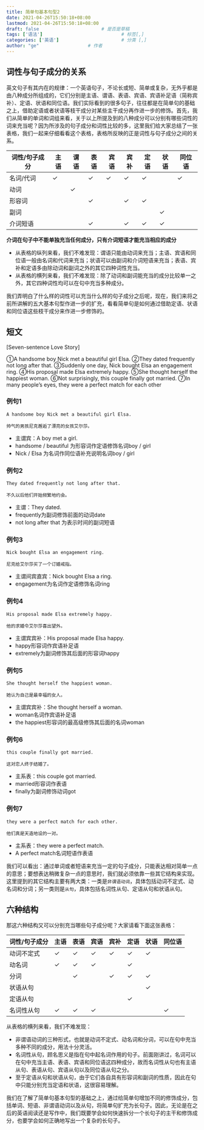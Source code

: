 ```yaml
---
title: 简单句基本句型2
date: 2021-04-26T15:50:18+08:00
lastmod: 2021-04-26T15:50:18+08:00
draft: false                       # 是否是草稿
tags: ['语法']                             # 标签[,]
categories: ['英语']                       # 分类 [,]
author: "ge"                  # 作者
---
```


## 词性与句子成分的关系
英文句子有其内在的规律：一个英语句子，不论长或短、简单或复杂，无外乎都是由八种成分所组成的，它们分别是主语、谓语、表语、宾语、宾语补足语（简称宾补）、定语、状语和同位语。我们实际看到的很多句子，往往都是在简单句的基础之上，借助定语或者状语等枝干成分对某些主干成分再作进一步的修饰。首先，我们从简单的单词和词组来看，关于以上所提及到的八种成分可以分别有哪些词性的词来充当呢？因为所涉及的句子成分和词性比较的多，这里我们给大家总结了一张表格，我们一起来仔细看看这个表格，表格所反映的正是词性与句子成分之间的关系。

| 词性/句子成分 | 主语 | 谓语 | 表语 | 宾语 | 宾补 | 定语 | 状语 | 同位语 |
| ------------- | ---- | ---- | ---- | ---- | ---- | ---- | ---- | ------ |
| 名词/代词     | ✓    |      | ✓    | ✓    | ✓    | ✓    |      | ✓      |
| 动词          |      | ✓    |      |      |      |      |      |        |
| 形容词        |      |      | ✓    |      | ✓    | ✓    |      |        |
| 副词          |      |      |      |      |      |      | ✓    |        |
| 介词短语      |      |      | ✓    |      | ✓    | ✓    | ✓    |        |

**介词在句子中不能单独充当任何成分，只有介词短语才能充当相应的成分**

- 从表格的纵列来看，我们不难发现：谓语只能由动词来充当；主语、宾语和同位语一般由名词和代词来充当；状语可以由副词和介词短语来充当；表语、宾补和定语多由除动词和副词之外的其它四种词性充当。
- 从表格的横列来看，我们不难发现：除了动词和副词能充当的成分比较单一之外，其它四种词性均可以在句中充当多种成分。

我们弄明白了什么样的词性可以充当什么样的句子成分之后呢，现在，我们来将之前所讲解的五大基本句型作进一步的扩充，看看简单句是如何通过借助定语、状语和同位语这些枝干成分来作进一步修饰的。
## 短文
[Seven-sentence Love Story]

①A handsome boy Nick met a beautiful girl Elsa. ②They dated frequently not long after that. ③Suddenly one day, Nick bought Elsa an engagement ring. ④His proposal made Elsa extremely happy. ⑤She thought herself the happiest woman. ⑥Not surprisingly, this couple finally got married. ⑦In many people’s eyes, they were a perfect match for each other

### 例句1

```
A handsome boy Nick met a beautiful girl Elsa. 

帅气的男孩尼克邂逅了漂亮的女孩艾尔莎。
```

- 主谓宾：A boy met a girl.  
- handsome / beautiful 为形容词作定语修饰名词boy / girl
- Nick / Elsa 为名词作同位语补充说明名词boy / girl 

### 例句2

```
They dated frequently not long after that. 

不久以后他们开始频繁地约会。
```

- 主谓：They dated.
- frequently为副词修饰前面的动词date
- not long after that 为表示时间的副词短语

### 例句3

```
Nick bought Elsa an engagement ring. 

尼克给艾尔莎买了一个订婚戒指。
```

- 主谓间宾直宾：Nick bought Elsa a ring.
- engagement为名词作定语修饰名词ring

### 例句4

```
His proposal made Elsa extremely happy. 

他的求婚令艾尔莎喜出望外。
```

- 主谓宾宾补：His proposal made Elsa happy.
- happy形容词作宾语补足语
- extremely为副词修饰其后面的形容词happy

### 例句5

```
She thought herself the happiest woman. 

她认为自己是最幸福的女人。
```

- 主谓宾宾补：She thought herself a woman.
- woman名词作宾语补足语
- the happiest形容词的最高级修饰其后面的名词woman

### 例句6

```
this couple finally got married. 

这对恋人终于结婚了。
```

- 主系表：this couple got married.
- married形容词作表语
- finally为副词修饰动词got

### 例句7

```
they were a perfect match for each other. 

他们真是天造地设的一对。
```

- 主系表：they were a perfect match.
- A perfect match名词短语作表语

我们可以看出：通过单词或者短语来充当一定的句子成分，只能表达相对简单一点的意思；要想表达稍微复杂一点的意思时，我们就必须依靠一些其它结构来实现。这里提到的其它结构主要有两大类：一类是`非谓语动词`，具体包括动词不定式、动名词和分词；另一类则是`从句`，具体包括名词性从句、定语从句和状语从句。
## 六种结构
那这六种结构又可以分别充当哪些句子成分呢？大家请看下面这张表格：

| 词性/句子成分 | 主语 | 表语 | 宾语 | 宾补 | 定语 | 状语 | 同位语 |
| ------------- | ---- | ---- | ---- | ---- | ---- | ---- | ------ |
| 动词不定式    | ✓    | ✓    | ✓    | ✓    | ✓    | ✓    |        |
| 动名词        | ✓    | ✓    | ✓    |      | ✓    |      |        |
| 分词          |      | ✓    |      | ✓    | ✓    | ✓    |        |
| 状语从句      |      |      |      |      |      | ✓    |        |
| 定语从句      |      |      |      |      | ✓    |      |        |
| 名词性从句    | ✓    | ✓    | ✓    |      |      |      | ✓      |

从表格的横列来看，我们不难发现：

- 非谓语动词的三种形式，也就是动词不定式、动名词和分词，可以在句中充当多种不同的成分，用法十分灵活。
- 名词性从句，顾名思义是指在句中起名词作用的句子。前面刚讲过，名词可以在句中充当主语、表语、宾语和同位语这四种成分，故而名词性从句也有主语从句、表语从句、宾语从句以及同位语从句之分。
- 至于定语从句和状语从句，由于它们各自具有形容词和副词的性质，因此在句中只能分别充当定语和状语，这很容易理解。

我们在了解了简单句基本句型的基础之上，通过给简单句增加不同的修饰成分，包括单词、短语、非谓语动词以及从句，将简单句扩充为长句子。因此，无论是在之后的英语阅读还是写作中，我们既要学会如何快速拆分一个长句子的主干和修饰成分，也要学会如何正确地写出一个复杂的长句子。